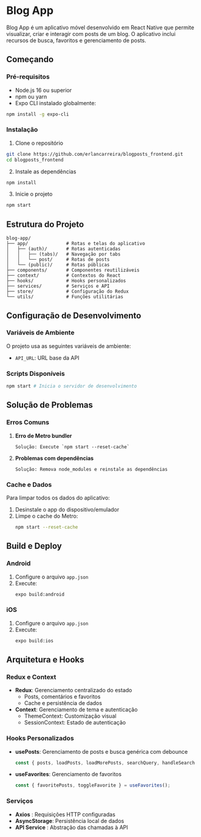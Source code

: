 # Blog App

Blog App é um aplicativo móvel desenvolvido em React Native que permite visualizar, criar e interagir com posts de um blog. O aplicativo inclui recursos de busca, favoritos e gerenciamento de posts.

## Começando

### Pré-requisitos

- Node.js 16 ou superior
- npm ou yarn
- Expo CLI instalado globalmente:
```bash
npm install -g expo-cli
```

### Instalação

1. Clone o repositório
```bash
git clone https://github.com/erlancarreira/blogposts_frontend.git
cd blogposts_frontend
```

2. Instale as dependências
```bash
npm install
```

3. Inicie o projeto
```bash
npm start
```

## Estrutura do Projeto

```
blog-app/
├── app/              # Rotas e telas do aplicativo
│   ├── (auth)/       # Rotas autenticadas
│   │   ├── (tabs)/   # Navegação por tabs
│   │   └── post/     # Rotas de posts
│   └── (public)/     # Rotas públicas
├── components/       # Componentes reutilizáveis
├── context/          # Contextos do React
├── hooks/            # Hooks personalizados
├── services/         # Serviços e API
├── store/            # Configuração do Redux
└── utils/            # Funções utilitárias
```

## Configuração de Desenvolvimento

### Variáveis de Ambiente
O projeto usa as seguintes variáveis de ambiente:

- `API_URL`: URL base da API

### Scripts Disponíveis

```bash
npm start # Inicia o servidor de desenvolvimento
```

## Solução de Problemas

### Erros Comuns

1. **Erro de Metro bundler**
   ```
   Solução: Execute `npm start --reset-cache`
   ```

2. **Problemas com dependências**
   ```
   Solução: Remova node_modules e reinstale as dependências
   ```

### Cache e Dados

Para limpar todos os dados do aplicativo:

1. Desinstale o app do dispositivo/emulador
2. Limpe o cache do Metro:
   ```bash
   npm start --reset-cache
   ```

## Build e Deploy

### Android
1. Configure o arquivo `app.json`
2. Execute:
   ```bash
   expo build:android
   ```

### iOS
1. Configure o arquivo `app.json`
2. Execute:
   ```bash
   expo build:ios
   ```

## Arquitetura e Hooks

### Redux e Context
- **Redux**: Gerenciamento centralizado do estado
  - Posts, comentários e favoritos
  - Cache e persistência de dados
- **Context**: Gerenciamento de tema e autenticação
  - ThemeContext: Customização visual
  - SessionContext: Estado de autenticação

### Hooks Personalizados
- **usePosts**: Gerenciamento de posts e busca genérica com debounce
  ```typescript
  const { posts, loadPosts, loadMorePosts, searchQuery, handleSearch } = usePosts();
  ```
- **useFavorites**: Gerenciamento de favoritos
  ```typescript
  const { favoritePosts, toggleFavorite } = useFavorites();
  ```

### Serviços
- **Axios**       : Requisições HTTP configuradas
- **AsyncStorage**: Persistência local de dados
- **API Service** : Abstração das chamadas à API
